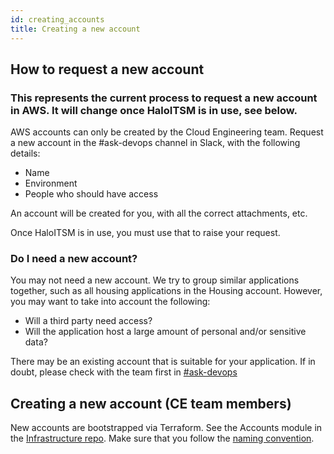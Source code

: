 ```yaml
---
id: creating_accounts
title: Creating a new account
---
```

## How to request a new account
### This represents the current process to request a new account in AWS. It will change once HaloITSM is in use, see below.

AWS accounts can only be created by the Cloud Engineering team. Request a new account in the  #ask-devops channel in Slack, with the following details:
- Name
- Environment
- People who should have access

An account will be created for you, with all the correct attachments, etc. 

Once HaloITSM is in use, you must use that to raise your request. 

### Do I need a new account?
You may not need a new account. We try to group similar applications together, such as all housing applications in the Housing account. However, you may want to take into account the following:
- Will a third party need access?
- Will the application host a large amount of personal and/or sensitive data?

There may be an existing account that is suitable for your application. If in doubt, please check with the team first in [#ask-devops](https://hackit-lbh.slack.com/archives/C01FX9ERRSL)

## Creating a new account (CE team members)
New accounts are bootstrapped via Terraform. See the Accounts module in the [Infrastructure repo](https://github.com/LBHackney-IT/infrastructure). Make sure that you follow the [naming convention](https://docs.google.com/document/d/1J8jD18WBWA-GQBQr_BzQuCTqEQzLJcXteH3CpXtprdo/edit). 
